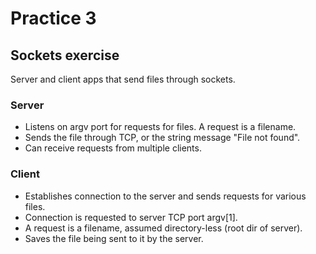 # Practice 3

## Sockets exercise

Server and client apps that send files through sockets.

### Server
* Listens on argv port for requests for files. A request is a filename.
* Sends the file through TCP, or the string message "File not found".
* Can receive requests from multiple clients.

### Client
* Establishes connection to the server and sends requests for various files.
* Connection is requested to server TCP port argv[1].
* A request is a filename, assumed directory-less (root dir of server).
* Saves the file being sent to it by the server.
